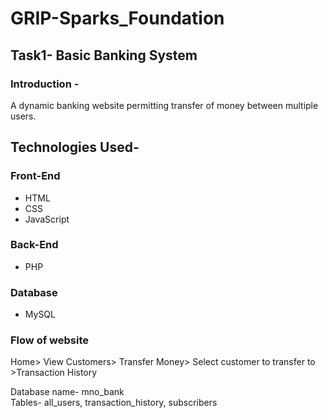 # GRIP-Sparks_Foundation
## Task1- Basic Banking System

### **Introduction** -
A dynamic banking website permitting transfer of money between multiple users.

## Technologies Used-
### Front-End
* HTML
* CSS
* JavaScript

### Back-End
* PHP

### Database
* MySQL

### Flow of website
Home> View Customers> Transfer Money> Select customer to transfer to >Transaction History

Database name- mno_bank  
Tables- all_users, transaction_history, subscribers
